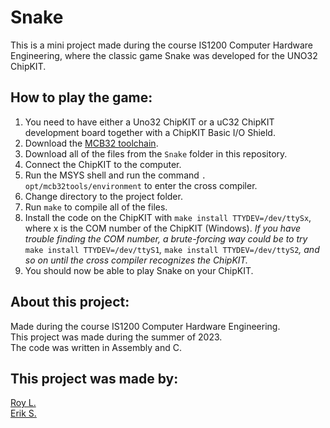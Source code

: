 # Snake
<!-- This is a repository for a project in the course IS1200 Computer Hardware Engineering spring term 2022. The repository contains all the files necessary for the program "Snake" to be run on a UNO32 ChipKit. The program was developed with MCB32Tools and was written in C.

This project was made by Roy L. and Erik S, with some collaborations with Mostafa A. Z. The credits are written as comments in the file mipslabwork.c. -->

This is a mini project made during the course IS1200 Computer Hardware Engineering, where the classic game Snake was developed for the UNO32 ChipKIT.  

## How to play the game:
 1. You need to have either a Uno32 ChipKIT or a uC32 ChipKIT development board together with a ChipKIT Basic I/O Shield.
 2. Download the [MCB32 toolchain](https://github.com/is1200-example-projects/mcb32tools/releases/).
 3. Download all of the files from the `Snake` folder in this repository.
 4. Connect the ChipKIT to the computer.
 5. Run the MSYS shell and run the command `. opt/mcb32tools/environment` to enter the cross compiler.
 6. Change directory to the project folder.
 7. Run `make` to compile all of the files.
 8. Install the code on the ChipKIT with `make install TTYDEV=/dev/ttySx`, where x is the COM number of the ChipKIT (Windows). *If you have trouble finding the COM number, a brute-forcing way could be to try* `make install TTYDEV=/dev/ttyS1`*,* `make install TTYDEV=/dev/ttyS2`*, and so on until the cross compiler recognizes the ChipKIT.*
 9. You should now be able to play Snake on your ChipKIT.
 
## About this project:
Made during the course IS1200 Computer Hardware Engineering.  
This project was made during the summer of 2023.  
The code was written in Assembly and C.

## This project was made by:
[Roy L.](https://github.com/ruisnake)  
[Erik S.](https://github.com/Fotosynthesis)

